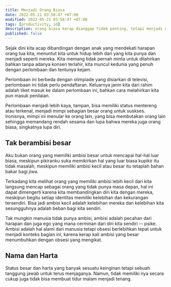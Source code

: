 ```yaml
--- 
title: Menjadi Orang Biasa 
date: 2022-05-21 03:58:47 +07:00 
modified: 2022-05-21 03:58:47 +07:00 
tags: [productivity, id] 
description: orang biasa kerap dianggap tidak penting, tetapi menjadi orang biasa tetap ada untungnya.
published: false
---  
```


Sejak dini kita acap dibandingan dengan anak yang mendekati harapan orang tua kita, menuntut kita untuk hidup lebih dari yang kita punya dan menjadi seperti mereka. Kita memang tidak pernah minta untuk dilahirkan bahkan tanpa adanya konsen terlahir, kita muncul kedunia yang penuh dengan perlombaan dan tentunya kejam.

Perlombaan ini berbeda dengan olimpiade yang disiarkan di televisi, perlombaan ini tidak perlu pendaftaran. Keluarnya janin kita dari rahim adalah tiket masuk ke dalam perlombaan ini, bahkan cara melahirkan kita pun masuk penilaian.

Perlombaan menjadi lebih kaya, tampan, bisa memiliki status mentereng atau terkenal, menjadi mimpi sebagian besar orang untuk suskses. Ironisnya, mimpi ini menular ke orang lain, yang bisa membutakan orang lain sehingga memandang rendah sesama dan lupa bahwa mereka juga orang biasa, singkatnya lupa diri.


## Tak berambisi besar

Aku bukan orang yang memiliki ambisi besar untuk mencapai hal-hal luar biasa, meskipun pikiranku suka memikirkan hal yang luar biasa kupikir itu tidak masalah, meskipun memiliki ambisi kecil atau besar itu tetaplah bahan bakar bagi jiwa. 

Terkadang kita melihat orang yang memiliki ambisi lebih kecil dari kita langsung mencap sebagai orang yang tidak punya masa depan, hal ini dapat dimengerti karena kita membandingkan diri kita dengan mereka, meskipun begitu setiap identitas memiliki kelebihan dan kekurangan tersendiri. Bisa jadi ambisi kecil adalah kelebihan mereka dan kelebihan kita sesungguhnya adalah beban bagi kita sendiri.

Tak mungkin manusia tidak punya ambisi, ambisi adalah pecahan dari harapan dan juga ego yang mana cerminan dari diri kita sendiri -- psike. Ambisi adalah hal alami dari manusia tetapi obsesi berlebihkan tepat untuk menjadi konteks bagian ini, karena kerap kali ambisi yang besar menumbuhkan dengan obsesi yang mengikat.

## Nama dan Harta

Status besar dan harta yang banyak sesuatu keinginan tetapi sebuah tanggung jawab untuk terus menjaganya. Namun, tidak memiliki nya secara cukup juga tidak bisa membuat tidur malam menjadi tenang.